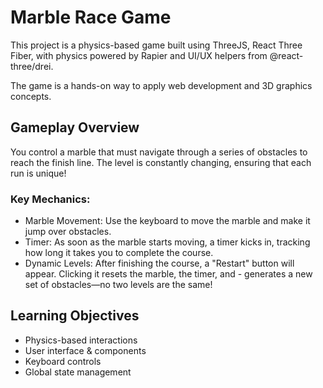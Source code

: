 # Marble Race Game

This project is a physics-based game built using ThreeJS, React Three Fiber, with physics powered by Rapier and UI/UX helpers from @react-three/drei.

The game is a hands-on way to apply web development and 3D graphics concepts.

## Gameplay Overview

You control a marble that must navigate through a series of obstacles to reach the finish line.
The level is constantly changing, ensuring that each run is unique!

### Key Mechanics:

-   Marble Movement: Use the keyboard to move the marble and make it jump over obstacles.
-   Timer: As soon as the marble starts moving, a timer kicks in, tracking how long it takes you to complete the course.
-   Dynamic Levels: After finishing the course, a "Restart" button will appear. Clicking it resets the marble, the timer, and - generates a new set of obstacles—no two levels are the same!

## Learning Objectives

-   Physics-based interactions
-   User interface & components
-   Keyboard controls
-   Global state management

